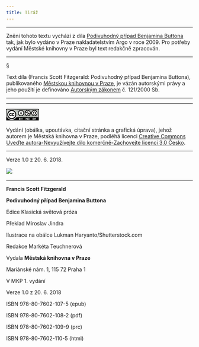```yaml
---
title: Tiráž
---
```


***

Znění tohoto textu vychází z díla [Podivuhodný případ Benjamina Buttona](https://search.mlp.cz/cz/titul/podivuhodny-pripad-benjamina-buttona/2775321/) tak, jak bylo vydáno v Praze nakladatelstvím Argo v roce 2009. Pro potřeby vydání Městské knihovny v Praze byl text redakčně zpracován.

  

  

* * *

  

§

Text díla (Francis Scott Fitzgerald: Podivuhodný případ Benjamina Buttona), publikovaného [Městskou knihovnou v Praze](https://www.mlp.cz/cz/), je vázán autorskými právy a jeho použití je definováno [Autorským zákonem](https://www.mkcr.cz/predpisy-zakonu-709.html) č. 121/2000 Sb.

* * *

  

  

* * *

  

[![](./resources/image001.jpg)](http://creativecommons.org/licenses/by-nc-sa/3.0/cz/)

Vydání (obálka, upoutávka, citační stránka a grafická úprava), jehož autorem je Městská knihovna v Praze, podléhá licenci [Creative Commons Uveďte autora-Nevyužívejte dílo komerčně-Zachovejte licenci 3.0 Česko](https://creativecommons.org/licenses/by-nc-sa/3.0/cz/).

* * *

  

  

Verze 1.0 z 20. 6. 2018.

  

![](../Images/image002.png)


***

**Francis Scott Fitzgerald**

**Podivuhodný případ Benjamina Buttona**

Edice Klasická světová próza

  

Překlad Miroslav Jindra

  

Ilustrace na obálce Lukman Haryanto/Shutterstock.com

  

Redakce Markéta Teuchnerová

  

Vydala **Městská knihovna v Praze**

  

Mariánské nám. 1, 115 72 Praha 1

  

V MKP 1. vydání

  

Verze 1.0 z 20. 6. 2018

  

ISBN 978-80-7602-107-5 (epub)

  

ISBN 978-80-7602-108-2 (pdf)

  

ISBN 978-80-7602-109-9 (prc)

  

ISBN 978-80-7602-110-5 (html)

